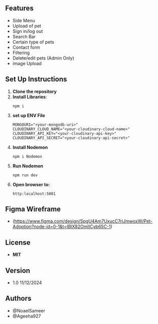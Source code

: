 
## Features

- Side Menu
- Upload of pet
- Sign in/log out
- Search Bar
- Certain type of pets 
- Contact form
- Filtering
- Delete/edit pets (Admin Only)
- image Upload

## Set Up Instructions
1. **Clone the repository**
2. **Install Libraries**:
    ``` 
    npm i 
3. **set up ENV File**
    ```
    MONGOURI="<your-mongodb-uri>"
    CLOUDINARY_CLOUD_NAME="<your-cloudinary-cloud-name>"
    CLOUDINARY_API_KEY="<your-cloudinary-api-key>"
    CLOUDINARY_API_SECRET="<your-cloudinary-api-secret>"

4. **Install Nodemon**
    ```
    npm i Nodemon
5. **Run Nodemon**
    ```
    npm run dev
6. **Open browser to:**
    ```
    http:localhost:5001

## Figma Wireframe
- (https://www.figma.com/design/SpgU4Am7UxucC7riJmwoxW/Pet-Adoption?node-id=0-1&t=IBlX82OmIICyb65C-1)

## License
- **MIT**

## Version
- 1.0 11/12/2024

## Authors
- @NoaelSameer
- @Ageeha927



